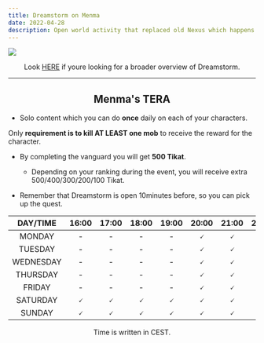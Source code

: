 ```yaml
---
title: Dreamstorm on Menma
date: 2022-04-28  
description: Open world activity that replaced old Nexus which happens every day in the afternoon.   
---
```


![](https://i.imgur.com/4PUHgon.png)

<center>

Look [HERE](../../en/activity/dreamstorm.md) if youre looking for a broader overview of Dreamstorm.

</center>


<hr/>
<center>

## Menma's TERA

</center>

- Solo content which you can do **once** daily on each of your characters.

Only **requirement is to kill AT LEAST one mob** to receive the reward for the character. 
  * By completing the vanguard you will get **500 Tikat**.
    * Depending on your ranking during the event, you will receive extra 500/400/300/200/100 Tikat.

* Remember that Dreamstorm is open 10minutes before, so you can pick up the quest.

<center>

| **DAY/TIME** 	| **16:00** 	| **17:00** 	| **18:00** 	| **19:00** 	| **20:00** 	| **21:00** 	| **22:00** 	| **23:00** 	| **0:00** 	|
|:------------:	|:---------:	|:---------:	|:---------:	|:---------:	|:---------:	|:---------:	|:---------:	|:---------:	|:--------:	|
|    MONDAY    	|     -     	|     -     	|     -     	|     -     	|     🗸     	|     🗸     	|     🗸     	|     🗸     	|     🗸    	|
|    TUESDAY   	|     -     	|     -     	|     -     	|     -     	|     🗸     	|     🗸     	|     🗸     	|     🗸     	|     🗸    	|
|   WEDNESDAY  	|     -     	|     -     	|     -     	|     -     	|     🗸     	|     🗸     	|     🗸     	|     🗸     	|     🗸    	|
|   THURSDAY   	|     -     	|     -     	|     -     	|     -     	|     🗸     	|     🗸     	|     🗸     	|     🗸     	|     🗸    	|
|    FRIDAY    	|     -     	|     -     	|     -     	|     -     	|     🗸     	|     🗸     	|     🗸     	|     🗸     	|     🗸    	|
|   SATURDAY   	|     🗸     	|     🗸     	|     🗸     	|     🗸     	|     🗸     	|     🗸     	|     🗸     	|     🗸     	|     🗸    	|
|    SUNDAY    	|     🗸     	|     🗸     	|     🗸     	|     🗸     	|     🗸     	|     🗸     	|     🗸     	|     🗸     	|     🗸    	|

Time is written in CEST.

</center>
